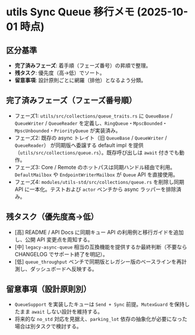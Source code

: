 # utils Sync Queue 移行メモ (2025-10-01 時点)

## 区分基準
- **完了済みフェーズ**: 着手順（フェーズ番号）の昇順で整理。
- **残タスク**: 優先度（高→低）でソート。
- **留意事項**: 設計原則ごとに網羅（排他）となるよう分類。

## 完了済みフェーズ（フェーズ番号順）
- フェーズ1: `utils/src/collections/queue_traits.rs` に `QueueBase` / `QueueWriter` / `QueueReader` を定義し、`RingQueue`・`MpscBounded`・`MpscUnbounded`・`PriorityQueue` が実装済み。
- フェーズ2: 既存の async トレイト（旧 `QueueBase` / `QueueWriter` / `QueueReader`） が同期版へ委譲する default impl を提供（`utils/src/collections/queue.rs`）。既存呼び出しは `await` 付きでも動作。
- フェーズ3: Core / Remote のホットパスは同期ハンドル経由で利用。`DefaultMailbox` や `EndpointWriterMailbox` が `Queue` API を直接使用。
- フェーズ4: `modules/utils-std/src/collections/queue.rs` を削除し同期 API に一本化。テストおよび `actor` ベンチから async ラッパーを排除済み。

## 残タスク（優先度高→低）
- [高] README / API Docs に同期キュー API の利用例と移行ガイドを追加し、公開 API 変更点を周知する。
- [中] `legacy-async-queue` 相当の互換機能を提供するか最終判断（不要なら CHANGELOG でサポート終了を明記）。
- [低] `queue_throughput` ベンチで同期版とレガシー版のベースラインを再計測し、ダッシュボードへ反映する。

## 留意事項（設計原則別）
- `QueueSupport` を実装したキューは `Send + Sync` 前提。`MutexGuard` を保持したまま `await` しない設計を維持する。
- 将来的な `no_std` 対応を見据え、`parking_lot` 依存の抽象化が必要になった場合は別タスクで検討する。
